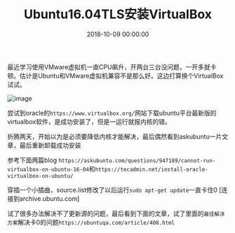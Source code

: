 ﻿---
layout: post
title: Ubuntu16.04TLS安装VirtualBox
date: 2018-10-09 00:00:00
categories: ubuntu
---

最近学习使用VMware虚拟机一直CPU飙升，开两台三台没问题，一开多就卡顿。估计是Ubuntu和VMware虚拟机兼容不是那么好。这边打算换个VirtualBox试试。

![image](http://ww1.sinaimg.cn/large/0066vfZIgy1fw2dea4tubj30jr0ik7au.jpg)

尝试到oracle的``https://www.virtualbox.org/``网站下载ubuntu平台最新版的virtualbox软件，是成功安装了，但是一运行就报内核的错。

折腾两天，开始以为是必须要降低内核才能解决，最后偶然看到askubuntu一片文章，最后重新卸载成功安装

参考下面两篇blog ``https://askubuntu.com/questions/947189/cannot-run-virtualbox-on-ubuntu-16-04``和``https://tecadmin.net/install-oracle-virtualbox-on-ubuntu/``

穿插一个小插曲，source.list修改了以后运行``sudo apt-get update``一直卡住0 [连接到archive.ubuntu.com]

试了很多办法解决不了更新源的问题，最后看到下面的文章，试了里面的``最佳解决方案``解决卡0的问题``https://ubuntuqa.com/article/408.html``
